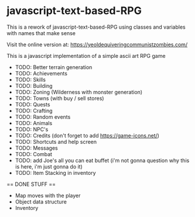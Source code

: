 # javascript-text-based-RPG
This is a rework of javascript-text-based-RPG using classes and variables with names that make sense

Visit the online version at: https://yeoldequiveringcommunistzombies.com/

This is a javascript implementation of a simple ascii art RPG game

* TODO: Better terrain generation
* TODO: Achievements
* TODO: Skills
* TODO: Building
* TODO: Zoning (Wilderness with monster generation)
* TODO: Towns (with buy / sell stores)
* TODO: Quests
* TODO: Crafting
* TODO: Random events
* TODO: Animals
* TODO: NPC's
* TODO: Credits (don't forget to add https://game-icons.net/)
* TODO: Shortcuts and help screen
* TODO: Messages
* TODO: Combat
* TODO: add Joe's all you can eat buffet (i'm not gonna question why this is here, i'm just gonna do it)
* TODO: Item Stacking in inventory

== DONE STUFF ==

* Map moves with the player
* Object data structure
* Inventory